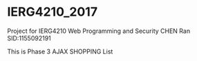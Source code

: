 # IERG4210_2017
Project for IERG4210 Web Programming and Security
CHEN Ran SID:1155092191

This is Phase 3 AJAX SHOPPING List
